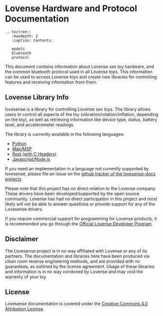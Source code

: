 # Lovense Hardware and Protocol Documentation

```eval_rst
.. toctree::
   :maxdepth: 2
   :caption: Contents:

   models
   bluetooth
   protocol
 ```

This document contains information about Lovense sex toy hardware, and
the common bluetooth protocol used in all Lovense toys. This
information can be used to access Lovense toys and create new
libraries for controlling features and receiving information from
them.

## Lovense Library Info

lovesense is a library for controlling Lovense sex toys. The library
allows users to control all aspects of the toy
(vibration/rotation/inflation, depending on the toy), as well as
retrieving information like device type, status, battery level, and
accelerometer readings.

The library is currently available in the following languages:

-  [Python](http://github.com/metafetish/lovesense-py)
-  [Max/MSP](http://github.com/metafetish/lovesense-max)
-  [Rust (with C Headers)](http://github.com/metafetish/lovesense-rs)
-  [Javascript/Node.js](http://github.com/metafetish/lovesense-js)

If you need an implementation in a language not currently supported by
lovesense, please file an issue on the [github tracker of the
lovesense-docs projects](http://github.com/metafetish/lovesense-docs/issues)

Please note that this project has no direct relation to the Lovense
company. These drivers have been developed/supported by the open source
community. Lovense has had no direct participation in this project and
most likely will not be able to answer questions or provide support for
any of the Lovesense drivers.

If you require commercial support for programming for Lovense products,
it is recommended you go through the [Official Lovense Developer
Program](https://www.lovense.com/sextoys/developer).

## Disclaimer

The Lovesense project is in no way affiliated with Lovense or any of
its partners. The documentation and libraries here have been produced
via clean room reverse engineering methods, and are provided with no
guarantees, as outlined by the license agreement. Usage of these
libraries and information is in no way condoned by Lovense and may
void the warrenty of your toy.

## License

Lovesense documentation is covered under
the
[Creative Commons 4.0 Attribution License](https://creativecommons.org/licenses/by/4.0/).
